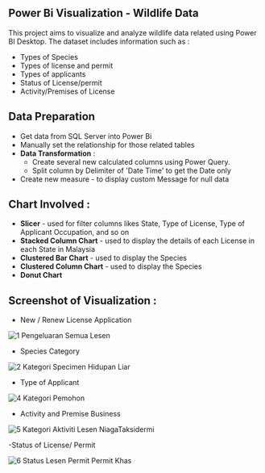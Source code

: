 ## Power Bi Visualization - Wildlife Data

This project aims to visualize and analyze wildlife data related  using Power BI Desktop. The dataset includes information such as :

- Types of Species
- Types of license and permit
- Types of applicants
- Status of License/permit
- Activity/Premises of License

## Data Preparation

- Get data from SQL Server into Power Bi
- Manually set the relationship for those related tables
- **Data Transformation** : 
  - Create several new calculated columns using Power Query.
  - Split column by Delimiter of 'Date Time' to get the Date only
- Create new measure - to display custom Message for null data

## Chart Involved :

- **Slicer** - used for filter columns likes State, Type of License, Type of Applicant Occupation, and so on
- **Stacked Column Chart** - used to display the details of each License in each State in Malaysia
- **Clustered Bar Chart** - used to display the Species
- **Clustered Column Chart** - used to display the Species
- **Donut Chart**

## Screenshot of Visualization :
- New / Renew License Application
  
![1 Pengeluaran Semua Lesen](https://github.com/Amelina237/Power-BI-Project/assets/33069266/52250789-5906-4868-ab3d-9093b02510b4)

- Species Category

![2 Kategori Specimen Hidupan Liar](https://github.com/Amelina237/Power-BI-Project/assets/33069266/e646777d-f689-4218-9c8f-07e34dfa45cf)

- Type of Applicant

![4 Kategori Pemohon](https://github.com/Amelina237/Power-BI-Project/assets/33069266/52e8786c-a97d-486e-a6b8-917e4bad0ec0)

- Activity and Premise Business

![5 Kategori Aktiviti Lesen NiagaTaksidermi](https://github.com/Amelina237/Power-BI-Project/assets/33069266/36559817-fcf3-4bb0-bd4a-ab99cf50f1ee)

-Status of License/ Permit

![6 Status Lesen Permit Permit Khas](https://github.com/Amelina237/Power-BI-Project/assets/33069266/50703cc4-c02a-4147-bf48-cd88b0e3b41b)


